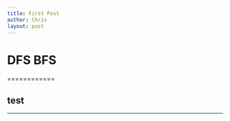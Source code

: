 ```yaml
---
title: First Post
author: Chris
layout: post
---
```



# DFS BFS
============

## test
------------
